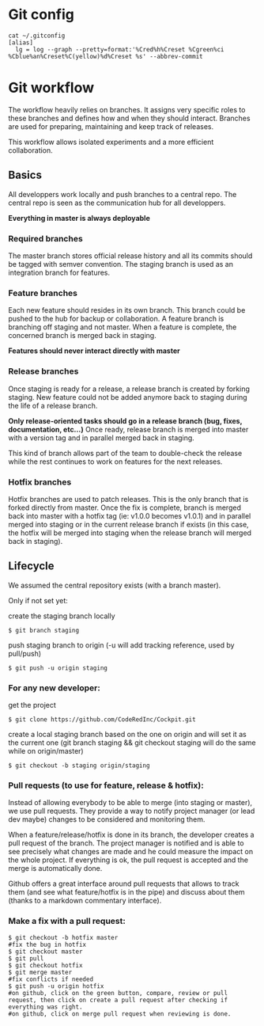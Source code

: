 <!-- TITLE: Git -->
<!-- SUBTITLE: A quick summary of Git -->

# Git config
```
cat ~/.gitconfig
[alias]
  lg = log --graph --pretty=format:'%Cred%h%Creset %Cgreen%ci %Cblue%an%Creset%C(yellow)%d%Creset %s' --abbrev-commit
```
	
# Git workflow

The workflow heavily relies on branches. It assigns very specific roles to these branches and defines how and when they should interact. Branches are used for preparing, maintaining and keep track of releases.

This workflow allows isolated experiments and a more efficient collaboration.

## Basics

All developpers work locally and push branches to a central repo. The central repo is seen as the communication hub for all developpers.

**Everything in master is always deployable**
### Required branches
The master branch stores official release history and all its commits should be tagged with semver convention.
The staging branch is used as an integration branch for features.

### Feature branches
Each new feature should resides in its own branch. This branch could be pushed to the hub for backup or collaboration.
A feature branch is branching off staging and not master.
When a feature is complete, the concerned branch is merged back in staging.

**Features should never interact directly with master**

### Release branches

Once staging is ready for a release, a release branch is created by forking staging. New feature could not be added anymore back to staging during the life of a release branch.

**Only release-oriented tasks should go in a release branch (bug, fixes, documentation, etc…)**
Once ready, release branch is merged into master with a version tag and in parallel merged back in staging.

This kind of branch allows part of the team to double-check the release while the rest continues to work on features for the next releases.

### Hotfix branches
Hotfix branches are used to patch releases. This is the only branch that is forked directly from master. Once the fix is complete, branch is merged back into master with a hotfix tag (ie: v1.0.0 becomes v1.0.1) and in parallel merged into staging or in the current release branch if exists (in this case, the hotfix will be merged into staging when the release branch will merged back in staging).

## Lifecycle
We assumed the central repository exists (with a branch master).

Only if not set yet:

create the staging branch locally
```
$ git branch staging
```
push staging branch to origin (-u will add tracking reference, used by pull/push)
```
$ git push -u origin staging
```

### For any new developer:
get the project
```
$ git clone https://github.com/CodeRedInc/Cockpit.git 
```

create a local staging branch based on the one on origin and will set it as the current one 
(git branch staging && git checkout staging will do the same while on origin/master)
```
$ git checkout -b staging origin/staging
```

### Pull requests (to use for feature, release & hotfix):
Instead of allowing everybody to be able to merge (into staging or master), we use pull requests.
They provide a way to notify project manager (or lead dev maybe) changes to be considered and monitoring them.

When a feature/release/hotfix is done in its branch, the developer creates a pull request of the branch.
The project manager is notified and is able to see precisely what changes are made and he could measure the impact on the whole project. 
If everything is ok, the pull request is accepted and the merge is automatically done.

Github offers a great interface around pull requests that allows to track them (and see what feature/hotfix is in the pipe) and discuss about them (thanks to a markdown commentary interface).

### Make a fix with a pull request:
```
$ git checkout -b hotfix master
#fix the bug in hotfix
$ git checkout master
$ git pull
$ git checkout hotfix
$ git merge master
#fix conflicts if needed
$ git push -u origin hotfix
#on github, click on the green button, compare, review or pull request, then click on create a pull request after checking if everything was right.
#on github, click on merge pull request when reviewing is done.
```